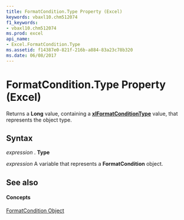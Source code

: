 ```yaml
---
title: FormatCondition.Type Property (Excel)
keywords: vbaxl10.chm512074
f1_keywords:
- vbaxl10.chm512074
ms.prod: excel
api_name:
- Excel.FormatCondition.Type
ms.assetid: f14387e0-821f-216b-a884-83a23c78b320
ms.date: 06/08/2017
---
```



# FormatCondition.Type Property (Excel)

Returns a  **Long** value, containing a **[xlFormatConditionType](Excel.XlFormatConditionType.md)** value, that represents the object type.


## Syntax

 _expression_ . **Type**

 _expression_ A variable that represents a **FormatCondition** object.


## See also


#### Concepts


[FormatCondition Object](Excel.FormatCondition.md)

